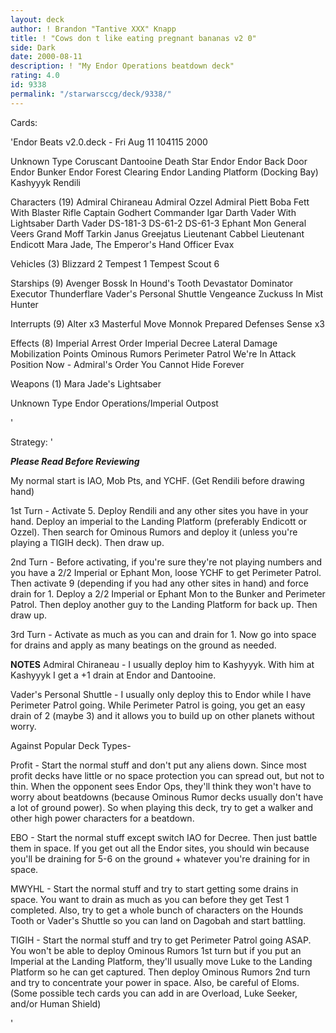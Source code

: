 ```yaml
---
layout: deck
author: ! Brandon "Tantive XXX" Knapp
title: ! "Cows don t like eating pregnant bananas v2 0"
side: Dark
date: 2000-08-11
description: ! "My Endor Operations beatdown deck"
rating: 4.0
id: 9338
permalink: "/starwarsccg/deck/9338/"
---
```

Cards: 

'Endor Beats v2.0.deck - Fri Aug 11 104115 2000


Unknown Type
Coruscant
Dantooine
Death Star
Endor
Endor Back Door
Endor Bunker
Endor Forest Clearing
Endor Landing Platform (Docking Bay)
Kashyyyk
Rendili

Characters (19)
Admiral Chiraneau
Admiral Ozzel
Admiral Piett
Boba Fett With Blaster Rifle
Captain Godhert
Commander Igar
Darth Vader With Lightsaber
Darth Vader
DS-181-3
DS-61-2
DS-61-3
Ephant Mon
General Veers
Grand Moff Tarkin
Janus Greejatus
Lieutenant Cabbel
Lieutenant Endicott
Mara Jade, The Emperor's Hand
Officer Evax

Vehicles (3)
Blizzard 2
Tempest 1
Tempest Scout 6

Starships (9)
Avenger
Bossk In Hound's Tooth
Devastator
Dominator
Executor
Thunderflare
Vader's Personal Shuttle
Vengeance
Zuckuss In Mist Hunter

Interrupts (9)
Alter x3
Masterful Move
Monnok
Prepared Defenses
Sense x3

Effects (8)
Imperial Arrest Order
Imperial Decree
Lateral Damage
Mobilization Points
Ominous Rumors
Perimeter Patrol
We're In Attack Position Now - Admiral's Order
You Cannot Hide Forever

Weapons (1)
Mara Jade's Lightsaber

Unknown Type
Endor Operations/Imperial Outpost

'

Strategy: '


***Please Read Before Reviewing***

My normal start is IAO, Mob Pts, and YCHF.
(Get Rendili before drawing hand)

1st Turn - Activate 5.	Deploy Rendili and any other sites you have in your hand.  Deploy an imperial to the Landing Platform (preferably Endicott or Ozzel).  Then search for Ominous Rumors and deploy it (unless you're playing a TIGIH deck).  Then draw up.

2nd Turn - Before activating, if you're sure they're not playing numbers and you have a 2/2 Imperial or Ephant Mon, loose YCHF to get Perimeter Patrol.  Then activate 9 (depending if you had any other sites in hand) and force drain for 1.  Deploy a 2/2 Imperial or Ephant Mon to the Bunker and Perimeter Patrol.  Then deploy another guy to the Landing Platform for back up. Then draw up.

3rd Turn - Activate as much as you can and drain for 1. Now go into space for drains and apply as many beatings on the ground as needed.

**NOTES**
Admiral Chiraneau - I usually deploy him to Kashyyyk.  With him at Kashyyyk I get a +1 drain at Endor and Dantooine.

Vader's Personal Shuttle - I usually only deploy this to Endor while I have Perimeter Patrol going.  While Perimeter Patrol is going, you get an easy drain of 2 (maybe 3) and it allows you to build up on other planets without worry.

Against Popular Deck Types-

Profit - Start the normal stuff and don't put any aliens down.  Since most profit decks have little or no space protection you can spread out, but not to thin.  When the opponent sees Endor Ops, they'll think they won't have to worry about beatdowns (because Ominous Rumor decks usually don't have a lot of ground power). So when playing this deck, try to get a walker and other high power characters for a beatdown.

EBO - Start the normal stuff except switch IAO for Decree.  Then just battle them in space.  If you get out all the Endor sites, you should win because you'll be draining for 5-6 on the ground + whatever you're draining for in space.

MWYHL - Start the normal stuff and try to start getting some drains in space.  You want to drain as much as you can before they get Test 1 completed.  Also, try to get a whole bunch of characters on the Hounds Tooth or Vader's Shuttle so you can land on Dagobah and start battling.

TIGIH - Start the normal stuff and try to get Perimeter Patrol going ASAP.  You won't be able to deploy Ominous Rumors 1st turn but if you put an Imperial at the Landing Platform, they'll usually move Luke to the Landing Platform so he can get captured.  Then deploy Ominous Rumors 2nd turn and try to concentrate your power in space.  Also, be careful of Eloms. (Some possible tech cards you can add in are Overload, Luke Seeker, and/or Human Shield)


'
